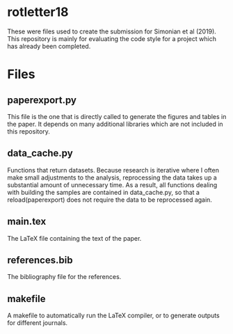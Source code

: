 # rotletter18
These were files used to create the submission for Simonian et al (2019). This repository is mainly for evaluating the code
style for a project which has already been completed.

# Files

## paperexport.py

This file is the one that is directly called to generate the figures and tables in the paper.
It depends on many additional libraries which are not included in this repository.

## data_cache.py

Functions that return datasets. Because research is iterative where I often make small adjustments to the analysis,
reprocessing the data takes up a substantial amount of unnecessary time. As a result, all functions dealing with building the
samples are contained in data_cache.py, so that a reload(paperexport) does not require the data to be reprocessed again.

## main.tex

The LaTeX file containing the text of the paper.

## references.bib

The bibliography file for the references.

## makefile

A makefile to automatically run the LaTeX compiler, or to generate outputs for different journals.
